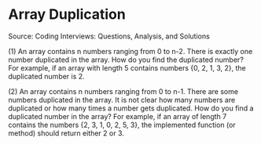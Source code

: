 Array Duplication
===================

Source: Coding Interviews: Questions, Analysis, and Solutions

(1) An array contains n numbers ranging from 0 to n-2. There is exactly one number duplicated in the array. How do you find the duplicated number? For example, if an array with length 5 contains numbers {0, 2, 1, 3, 2}, the duplicated number is 2.

(2) An array contains n numbers ranging from 0 to n-1. There are some numbers duplicated in the array. It is not clear how many numbers are duplicated or how many times a number gets duplicated. How do you find a duplicated number in the array? For example, if an array of length 7 contains the numbers {2, 3, 1, 0, 2, 5, 3}, the implemented function (or method) should return either 2 or 3.